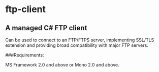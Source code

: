 # ftp-client

## A managed C# FTP client


Can be used to connect to an FTP/FTPS server, implementing SSL/TLS extension and providing broad compatibility with major FTP servers. 

###Requirements:

MS Framework 2.0 and above or Mono 2.0 and above.

